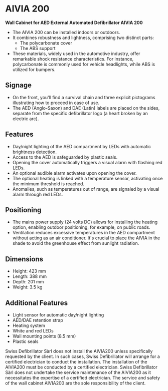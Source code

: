 # AIVIA 200

**Wall Cabinet for AED External Automated Defibrillator AIVIA 200**

- The AIVIA 200 can be installed indoors or outdoors.
- It combines robustness and lightness, comprising two distinct parts:
  - The polycarbonate cover
  - The ABS support
- These materials, widely used in the automotive industry, offer remarkable shock resistance characteristics. For instance, polycarbonate is commonly used for vehicle headlights, while ABS is utilized for bumpers.

## **Signage**

- On the front, you'll find a survival chain and three explicit pictograms illustrating how to proceed in case of use.
- The AED (Anglo-Saxon) and DAE (Latin) labels are placed on the sides, separate from the specific defibrillator logo (a heart broken by an electric arc).

## **Features**

- Day/night lighting of the AED compartment by LEDs with automatic brightness detection.
- Access to the AED is safeguarded by plastic seals.
- Opening the cover automatically triggers a visual alarm with flashing red LEDs.
- An optional audible alarm activates upon opening the cover.
- The optional heating is linked with a temperature sensor, activating once the minimum threshold is reached.
- Anomalies, such as temperatures out of range, are signaled by a visual alarm through red LEDs.

## **Positioning**

- The mains power supply (24 volts DC) allows for installing the heating option, enabling outdoor positioning, for example, on public roads.
- Ventilation reduces excessive temperatures in the AED compartment without acting as an air conditioner. It's crucial to place the AIVIA in the shade to avoid the greenhouse effect from sunlight radiation.

## **Dimensions**

- Height: 423 mm
- Length: 388 mm
- Depth: 201 mm
- Weight: 3.5 kg

## **Additional Features**

- Light sensor for automatic day/night lighting
- AED/DAE retention strap
- Heating system
- White and red LEDs
- Wall mounting points (8.5 mm)
- Plastic seals

Swiss Defibrillator Sàrl does not install the AIVIA200 unless specifically requested by the client. In such cases, Swiss Defibrillator will arrange for a certified electrician to conduct the installation. The installation of the AIVIA200 must be conducted by a certified electrician. Swiss Defibrillator Sàrl does not undertake the service maintenance of the AIVIA200 as it necessitates the expertise of a certified electrician. The service and safety of the wall cabinet AIVIA200 are the sole responsibility of the client.
